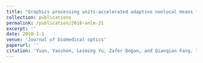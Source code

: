 ```yaml
---
title: "Graphics processing units-accelerated adaptive nonlocal means filter for denoising three-dimensional Monte Carlo photon transport simulations"
collection: publications
permalink: /publication/2018-anlm-21
excerpt: ''
date: 2018-1-1
venue: 'Journal of biomedical optics'
paperurl: ''
citation: 'Yuan, Yaoshen, Leiming Yu, Zafer Doğan, and Qianqian Fang. "Graphics processing units-accelerated adaptive nonlocal means filter for denoising three-dimensional Monte Carlo photon transport simulations." Journal of biomedical optics 23, no. 12 (2018): 121618.'
---
```

